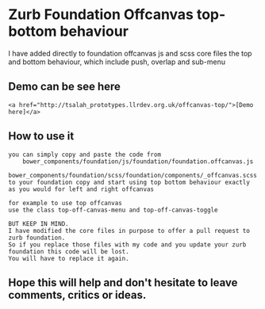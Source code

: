 # Zurb Foundation Offcanvas top-bottom behaviour

I have added directly to foundation offcanvas js and scss core files the top and bottom behaviour,
which include push, overlap and sub-menu 


## Demo can be see here

	<a href="http://tsalah_prototypes.llrdev.org.uk/offcanvas-top/">[Demo here]</a>

## How to use it

	you can simply copy and paste the code from 
		bower_components/foundation/js/foundation/foundation.offcanvas.js
		bower_components/foundation/scss/foundation/components/_offcanvas.scss
	to your foundation copy and start using top bottom behaviour exactly as you would for left and right offcanvas

	for example to use top offcanvas 
	use the class top-off-canvas-menu and top-off-canvas-toggle

	BUT KEEP IN MIND.
	I have modified the core files in purpose to offer a pull request to zurb foundation.
	So if you replace those files with my code and you update your zurb foundation this code will be lost.
	You will have to replace it again.

## Hope this will help and don't hesitate to leave comments, critics or ideas.
